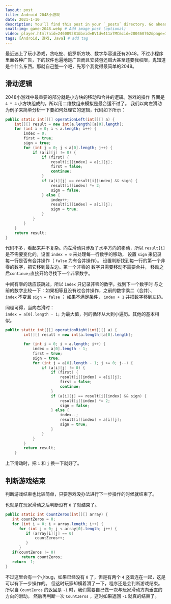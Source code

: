 ```yaml
---
layout: post
title: Android 2048小游戏
date: 2021-1-10
description: You’ll find this post in your `_posts` directory. Go ahead and edit it and re-build the site to see your changes. # Add post description (optional)
small-img: game-2048.webp # Add image post (optional)
video: player.html?aid=246089281&bvid=BV1dv411x7MC&cid=280460762&page=1
tags: [Android, 游戏, Java] # add tag
---
```

最近迷上了玩小游戏，贪吃蛇、俄罗斯方块、数字华容道还有2048。不过小程序里面各种广告，下的软件也遍地是广告而且安装包还贼大甚至还要我权限，鬼知道是个什么东西。那就自己整一个吧，先写个我觉得最简单的2048。


滑动逻辑
---
2048小游戏中最重要的部分就是小方块的移动和合并的逻辑。游戏的操作
界面是 `4 * 4` 小方块组成的，所以用二维数组来模拟是最合适不过了。
我们以向左滑动为例子来简单分析一下要如何处理它的逻辑，代码如下所示：   

~~~java
public static int[][] operationLeft(int[][] a) { 
    int[][] result = new int[a.length][a[0].length];
    for (int i = 0; i < a.length; i++) {
        index = 0;
        first = true;
        sign = true;
        for (int j = 0; j < a[0].length; j++) {
            if (a[i][j] != 0) {
                if (first) {
                    result[i][index] = a[i][j];
                    first = false;
                    continue;
                }
                if (a[i][j] == result[i][index] && sign) {
                    result[i][index] *= 2;
                    sign = false;
                } else {
                    index++;
                    result[i][index] = a[i][j];
                    sign = true;
                }
            }
        }
    }
    return result;
}
~~~    

代码不多，看起来并不复杂。向左滑动只涉及了水平方向的移动，所以
 `result[i]` 是不需要变化的。设置 `index = 0` 来处理每一行数字的移动，
设置 `sign` 来记录 每一行是否有合并操作（ `false` 为有合并操作）。
设置判断找到每一行的第一个非零的数字，把它移到最左边。第一个非零的
数字只需要移动不需要合并， 移动之后`continue;`直接开始寻找下一个非零数字。   

中间有零的话应该跳过，所以 `index` 只记录非零的数字。找到下一个数字时
与之前的数字比较一下：如果相等且没有过合并操作，之前的数字乘二（合并）、
 `index` 不变且 `sign = false` ； 如果不满足条件， `index + 1` 并把数字移到左边。

同理可得，当向右滑时：    
`index = a[0].length - 1;`  为最大值，列的循环从大到小遍历。其他的基本相似。   
~~~java
public static int[][] operationRight(int[][] a) {
        int[][] result = new int[a.length][a[0].length];

        for (int i = 0; i < a.length; i++) {
            index = a[0].length - 1;
            first = true;
            sign = true;
            for (int j = a[0].length - 1; j >= 0; j--) {
                if (a[i][j] != 0) {
                    if (first) {
                        result[i][index] = a[i][j];
                        first = false;
                        continue;
                    }
                    if (a[i][j] == result[i][index] && sign) {
                        result[i][index] *= 2;
                        sign = false;
                    } else {
                        index--;
                        result[i][index] = a[i][j];
                        sign = true;
                    }
                }
            }
        }
        return result;
    }
~~~   

上下滑动时，把 `i` 和 `j` 换一下就好了。

判断游戏结束   
---

判断游戏结束也比较简单，只要游戏没办法进行下一步操作的时候就结束了。

也就是在玩家滑动之后判断没有 `0` 了就结束了。
~~~java
public static int CountZeros(int[][] array) {
   int countZeros = 0;
   for (int i = 0; i < array.length; i++) {
      for (int j = 0; j < array[0].length; j++) {
         if (array[i][j] == 0)
             countZeros++;
         }
      }
   if(countZeros != 0)
       return countZeros;
   return -1;
}
~~~    
不过这里会有一个小bug，如果已经没有 `0` 了，但是有两个 `4` 竖着连在一起，这是可以有下一步操作的。
但这时玩家却横着滑了一下，程序还是会判断游戏结束。   
所以当 `CountZeros` 的返回是 `-1` 时，我们需要自己做一次与玩家滑动方向垂直的方向的滑动。
然后再判断一次 `CountZeros` ，这时如果返回 `-1` 就真的结束了。